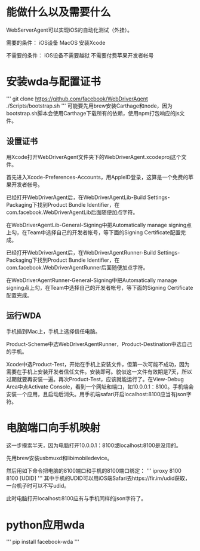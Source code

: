 # 能做什么以及需要什么

WebServerAgent可以实现iOS的自动化测试（外挂）。

需要的条件：
iOS设备
MacOS
安装Xcode

不需要的条件：
iOS设备不需要越狱
不需要付费苹果开发者帐号

# 安装wda与配置证书

'''
git clone https://github.com/facebook/WebDriverAgent
./Scripts/bootstrap.sh
'''
可能要先用brew安装Carthage和node，因为bootstrap.sh脚本会使用Carthage下载所有的依赖，使用npm打包响应的js文件。

## 设置证书

用Xcode打开WebDriverAgent文件夹下的WebDriverAgent.xcodeproj这个文件。

首先进入Xcode-Preferences-Accounts，用AppleID登录，这算是一个免费的苹果开发者帐号。

已经打开WebDriverAgent后，在WebDriverAgentLib-Build Settings-Packaging下找到Product Bundle Identifier，在com.facebook.WebDriverAgentLib后面随便加点字符。

在WebDriverAgentLib-General-Signing中把Automatically manage signing点上勾，在Team中选择自己的开发者帐号，等下面的Signing Certificate配置完成。

已经打开WebDriverAgent后，在WebDriverAgentRunner-Build Settings-Packaging下找到Product Bundle Identifier，在com.facebook.WebDriverAgentRunner后面随便加点字符。

在WebDriverAgentRunner-General-Signing中把Automatically manage signing点上勾，在Team中选择自己的开发者帐号，等下面的Signing Certificate配置完成。

## 运行WDA

手机插到Mac上，手机上选择信任电脑。

Product-Scheme中选WebDriverAgentRunner，Product-Destination中选自己的手机。

Xcode中选Product-Test，开始在手机上安装文件，但第一次可能不成功，因为需要在手机上安装开发者信任文件。安装即可。貌似这一文件有效期是7天，所以过期就要再安装一遍。再次Product-Test，应该就能运行了。在View-Debug Area中点Activate Console，看到一个网址和端口，如10.0.0.1：8100。手机端会安装一个应用，且启动后消失。用手机端safari开启localhost:8100应当有json字符。

# 电脑端口向手机映射

这一步摸索半天，因为电脑打开10.0.0.1：8100或localhost:8100是没用的。

先用brew安装usbmuxd和libimobiledevice。

然后用如下命令把电脑的8100端口和手机的8100端口绑定：
'''
iproxy 8100 8100 [UDID]
'''
其中手机的UDID可以用iOS端Safari去https://fir.im/udid获取，一台机子时可以不写udid。

此时电脑打开localhost:8100应有与手机同样的json字符了。

# python应用wda

'''
pip install facebook-wda
'''
